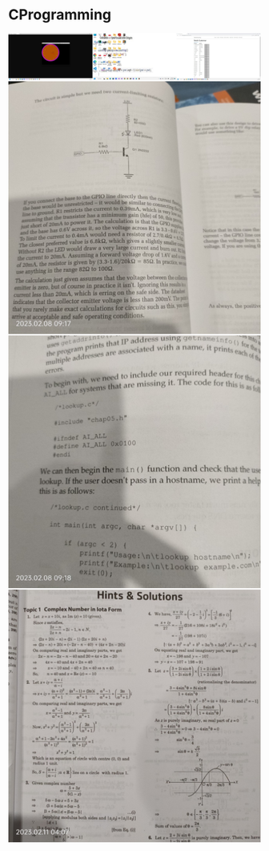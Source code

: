 # CProgramming
![Test Imag 8](https://github.com/mosesnova/CProgramming/blob/master/TSR.jpg)
![Test Imag 8](https://github.com/mosesnova/CProgramming/blob/master/diode.jpg)
![Test Imag 8](https://github.com/mosesnova/CProgramming/blob/master/ip.jpg)
![Test Imag 8](https://github.com/mosesnova/CProgramming/blob/master/cpn.jpg)
